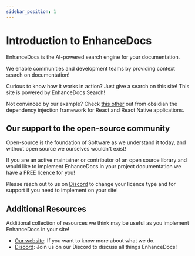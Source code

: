 ```yaml
---
sidebar_position: 1
---
```


# Introduction to EnhanceDocs

EnhanceDocs is the AI-powered search engine for your documentation.

We enable communities and development teams by providing context search on documentation!

Curious to know how it works in action? Just give a search on this site! This site is powered by EnhanceDocs Search!

Not convinced by our example? Check [this other](https://wix-incubator.github.io/obsidian/) out from obsidian the dependency injection framework for React and React Native applications.



## Our support to the open-source community

Open-source is the foundation of Software as we understand it today, and without open source we ourselves wouldn't exist!

If you are an active maintainer or contributor of an open source library and would like to implement EnhanceDocs in your project documentation
we have a FREE licence for you!

Please reach out to us on [Discord](https://discord.com/invite/AUDa3KZavw) to change your licence type and for support if you need to implement on your site!

## Additional Resources
Additional collection of resources we think may be useful as you implement EnhanceDocs in your site!

- [Our website](http://enhancedocs.com/): If you want to know more about what we do.
- [Discord](https://discord.com/invite/AUDa3KZavw): Join us on our Discord to discuss all things EnhanceDocs!
